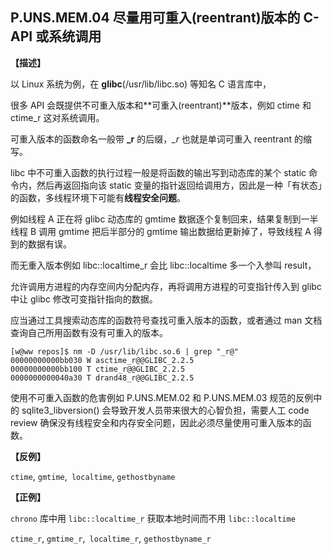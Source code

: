 ## P.UNS.MEM.04  尽量用可重入(reentrant)版本的 C-API 或系统调用

**【描述】**

以 Linux 系统为例，在 **glibc**(/usr/lib/libc.so) 等知名 C 语言库中，

很多 API 会既提供不可重入版本和**可重入(reentrant)**版本，例如 ctime 和 ctime_r 这对系统调用。

可重入版本的函数命名一般带 **_r** 的后缀，*_r* 也就是单词可重入 reentrant 的缩写。

libc 中不可重入函数的执行过程一般是将函数的输出写到动态库的某个 static 命令内，然后再返回指向该 static 变量的指针返回给调用方，因此是一种「有状态」的函数，多线程环境下可能有**线程安全问题**。

例如线程 A 正在将 glibc 动态库的 gmtime 数据逐个复制回来，结果复制到一半线程 B 调用 gmtime 把后半部分的 gmtime 输出数据给更新掉了，导致线程 A 得到的数据有误。

而无重入版本例如 libc::localtime_r 会比 libc::localtime 多一个入参叫 result，

允许调用方进程的内存空间内分配内存，再将调用方进程的可变指针传入到 glibc 中让 glibc 修改可变指针指向的数据。

应当通过工具搜索动态库的函数符号查找可重入版本的函数，或者通过 man 文档查询自己所用函数有没有可重入的版本。

```
[w@ww repos]$ nm -D /usr/lib/libc.so.6 | grep "_r@"
00000000000bb030 W asctime_r@@GLIBC_2.2.5
00000000000bb100 T ctime_r@@GLIBC_2.2.5
0000000000040a30 T drand48_r@@GLIBC_2.2.5
```

使用不可重入函数的危害例如 P.UNS.MEM.02 和 P.UNS.MEM.03 规范的反例中的 sqlite3_libversion() 会导致开发人员带来很大的心智负担，需要人工 code review 确保没有线程安全和内存安全问题，因此必须尽量使用可重入版本的函数。

**【反例】**

`ctime`, `gmtime`,` localtime`, `gethostbyname`

**【正例】**

`chrono` 库中用 `libc::localtime_r` 获取本地时间而不用 `libc::localtime`

`ctime_r`, `gmtime_r`,` localtime_r`, `gethostbyname_r`
